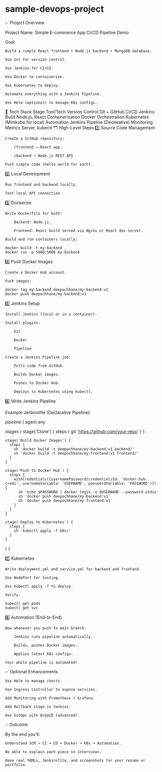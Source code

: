 # sample-devops-project
✅ Project Overview

Project Name: Simple E-commerce App CI/CD Pipeline Demo

Goal:

    Build a simple React frontend + Node.js backend + MongoDB database.

    Use Git for version control.

    Use Jenkins for CI/CD.

    Use Docker to containerize.

    Use Kubernetes to deploy.

    Automate everything with a Jenkins Pipeline.

    Use Helm (optional) to manage K8s configs.

🔗 Tech Stack
Stage	Tool/Tech
Version Control	Git + GitHub
CI/CD	Jenkins
Build	Node.js, React
Containerization	Docker
Orchestration	Kubernetes (Minikube for local)
Automation	Jenkins Pipeline (Declarative)
Monitoring	Metrics Server, kubectl
🗂️ High-Level Steps
1️⃣ Source Code Management

    Create a GitHub repository:

        /frontend → React app.

        /backend → Node.js REST API.

    Push simple code (hello world for each).

2️⃣ Local Development

    Run frontend and backend locally.

    Test local API connection.

3️⃣ Dockerize

    Write Dockerfile for both:

        Backend: Node.js.

        Frontend: React build served via Nginx or React dev server.

    Build and run containers locally:

    docker build -t my-backend .
    docker run -p 5000:5000 my-backend

4️⃣ Push Docker Images

    Create a Docker Hub account.

    Push images:

    docker tag my-backend deepochhane/my-backend:v1
    docker push deepochhane/my-backend:v1

5️⃣ Jenkins Setup

    Install Jenkins (local or in a container).

    Install plugins:

        Git

        Docker

        Pipeline

    Create a Jenkins Pipeline job:

        Pulls code from GitHub.

        Builds Docker images.

        Pushes to Docker Hub.

        Deploys to Kubernetes using kubectl.

6️⃣ Write Jenkins Pipeline

Example Jenkinsfile (Declarative Pipeline):

pipeline {
  agent any

  stages {
    stage('Clone') {
      steps {
        git 'https://github.com/your-repo'
      }
    }

    stage('Build Docker Images') {
      steps {
        sh 'docker build -t deepochhane/my-backend:v1 backend/'
        sh 'docker build -t deepochhane/my-frontend:v1 frontend/'
      }
    }

    stage('Push to Docker Hub') {
      steps {
        withCredentials([usernamePassword(credentialsId: 'docker-hub-creds', usernameVariable: 'USERNAME', passwordVariable: 'PASSWORD')]) {
          sh 'echo $PASSWORD | docker login -u $USERNAME --password-stdin'
          sh 'docker push deepochhane/my-backend:v1'
          sh 'docker push deepochhane/my-frontend:v1'
        }
      }
    }

    stage('Deploy to Kubernetes') {
      steps {
        sh 'kubectl apply -f k8s/'
      }
    }
  }
}

7️⃣ Kubernetes

    Write deployment.yml and service.yml for backend and frontend.

    Use NodePort for testing.

    Use kubectl apply -f to deploy.

    Verify:

    kubectl get pods
    kubectl get svc

8️⃣ Automation (End-to-End)

    Now whenever you push to main branch:

        Jenkins runs pipeline automatically.

        Builds, pushes Docker images.

        Applies latest K8s configs.

    Your whole pipeline is automated!

✅ Optional Enhancements

    Use Helm to manage charts.

    Use Ingress Controller to expose services.

    Add Monitoring with Prometheus + Grafana.

    Add Rollback stage in Jenkins.

    Use GitOps with ArgoCD (advanced).

💡 Outcome

By the end you’ll:

    Understand SCM ➜ CI ➜ CD ➜ Docker ➜ K8s ➜ Automation.

    Be able to explain each piece in interviews.

    Have real YAMLs, Jenkinsfile, and screenshots for your resume or portfolio.
